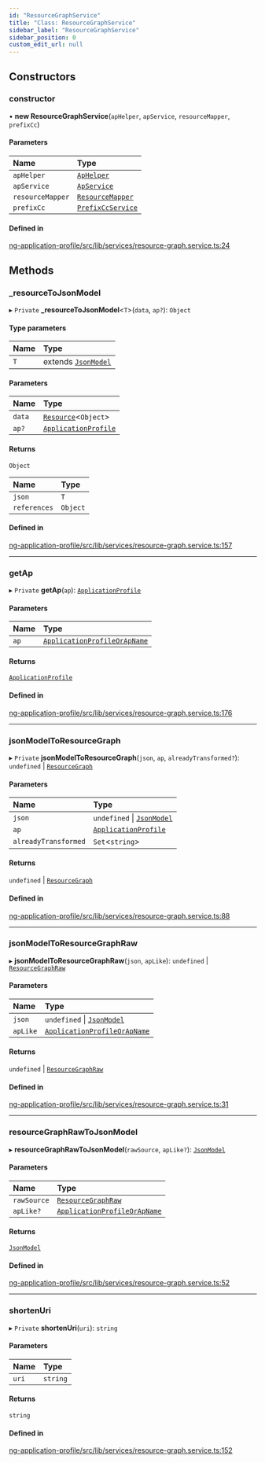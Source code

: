 ```yaml
---
id: "ResourceGraphService"
title: "Class: ResourceGraphService"
sidebar_label: "ResourceGraphService"
sidebar_position: 0
custom_edit_url: null
---
```


## Constructors

### constructor

• **new ResourceGraphService**(`apHelper`, `apService`, `resourceMapper`, `prefixCc`)

#### Parameters

| Name | Type |
| :------ | :------ |
| `apHelper` | [`ApHelper`](ApHelper) |
| `apService` | [`ApService`](ApService) |
| `resourceMapper` | [`ResourceMapper`](ResourceMapper) |
| `prefixCc` | [`PrefixCcService`](PrefixCcService) |

#### Defined in

[ng-application-profile/src/lib/services/resource-graph.service.ts:24](https://github.com/cognizone/ng-cognizone/blob/0401c67/libs/ng-application-profile/src/lib/services/resource-graph.service.ts#L24)

## Methods

### \_resourceToJsonModel

▸ `Private` **_resourceToJsonModel**<`T`\>(`data`, `ap?`): `Object`

#### Type parameters

| Name | Type |
| :------ | :------ |
| `T` | extends [`JsonModel`](../interfaces/JsonModel) |

#### Parameters

| Name | Type |
| :------ | :------ |
| `data` | [`Resource`](../interfaces/Resource)<`Object`\> |
| `ap?` | [`ApplicationProfile`](../modules#applicationprofile) |

#### Returns

`Object`

| Name | Type |
| :------ | :------ |
| `json` | `T` |
| `references` | `Object` |

#### Defined in

[ng-application-profile/src/lib/services/resource-graph.service.ts:157](https://github.com/cognizone/ng-cognizone/blob/0401c67/libs/ng-application-profile/src/lib/services/resource-graph.service.ts#L157)

___

### getAp

▸ `Private` **getAp**(`ap`): [`ApplicationProfile`](../modules#applicationprofile)

#### Parameters

| Name | Type |
| :------ | :------ |
| `ap` | [`ApplicationProfileOrApName`](../modules#applicationprofileorapname) |

#### Returns

[`ApplicationProfile`](../modules#applicationprofile)

#### Defined in

[ng-application-profile/src/lib/services/resource-graph.service.ts:176](https://github.com/cognizone/ng-cognizone/blob/0401c67/libs/ng-application-profile/src/lib/services/resource-graph.service.ts#L176)

___

### jsonModelToResourceGraph

▸ `Private` **jsonModelToResourceGraph**(`json`, `ap`, `alreadyTransformed?`): `undefined` \| [`ResourceGraph`](../interfaces/ResourceGraph)

#### Parameters

| Name | Type |
| :------ | :------ |
| `json` | `undefined` \| [`JsonModel`](../interfaces/JsonModel) |
| `ap` | [`ApplicationProfile`](../modules#applicationprofile) |
| `alreadyTransformed` | `Set`<`string`\> |

#### Returns

`undefined` \| [`ResourceGraph`](../interfaces/ResourceGraph)

#### Defined in

[ng-application-profile/src/lib/services/resource-graph.service.ts:88](https://github.com/cognizone/ng-cognizone/blob/0401c67/libs/ng-application-profile/src/lib/services/resource-graph.service.ts#L88)

___

### jsonModelToResourceGraphRaw

▸ **jsonModelToResourceGraphRaw**(`json`, `apLike`): `undefined` \| [`ResourceGraphRaw`](../modules#resourcegraphraw)

#### Parameters

| Name | Type |
| :------ | :------ |
| `json` | `undefined` \| [`JsonModel`](../interfaces/JsonModel) |
| `apLike` | [`ApplicationProfileOrApName`](../modules#applicationprofileorapname) |

#### Returns

`undefined` \| [`ResourceGraphRaw`](../modules#resourcegraphraw)

#### Defined in

[ng-application-profile/src/lib/services/resource-graph.service.ts:31](https://github.com/cognizone/ng-cognizone/blob/0401c67/libs/ng-application-profile/src/lib/services/resource-graph.service.ts#L31)

___

### resourceGraphRawToJsonModel

▸ **resourceGraphRawToJsonModel**(`rawSource`, `apLike?`): [`JsonModel`](../interfaces/JsonModel)

#### Parameters

| Name | Type |
| :------ | :------ |
| `rawSource` | [`ResourceGraphRaw`](../modules#resourcegraphraw) |
| `apLike?` | [`ApplicationProfileOrApName`](../modules#applicationprofileorapname) |

#### Returns

[`JsonModel`](../interfaces/JsonModel)

#### Defined in

[ng-application-profile/src/lib/services/resource-graph.service.ts:52](https://github.com/cognizone/ng-cognizone/blob/0401c67/libs/ng-application-profile/src/lib/services/resource-graph.service.ts#L52)

___

### shortenUri

▸ `Private` **shortenUri**(`uri`): `string`

#### Parameters

| Name | Type |
| :------ | :------ |
| `uri` | `string` |

#### Returns

`string`

#### Defined in

[ng-application-profile/src/lib/services/resource-graph.service.ts:152](https://github.com/cognizone/ng-cognizone/blob/0401c67/libs/ng-application-profile/src/lib/services/resource-graph.service.ts#L152)
